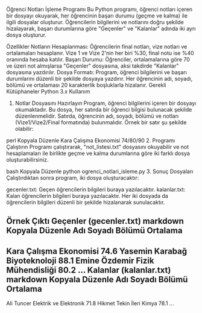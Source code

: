 Öğrenci Notları İşleme Programı
Bu Python programı, öğrenci notları içeren bir dosyayı okuyarak, her öğrencinin başarı durumu (geçme ve kalma) ile ilgili dosyalar oluşturur. Öğrencilerin bilgilerini ve notlarını doğru şekilde hizalayarak, başarı durumlarına göre "Geçenler" ve "Kalanlar" adında iki ayrı dosya oluşturur.

Özellikler
Notların Hesaplanması: Öğrencilerin final notları, vize notları ve ortalamaları hesaplanır. Vize 1 ve Vize 2'nin her biri %30, final notu ise %40 oranında hesaba katılır.
Başarı Durumu: Öğrenciler, ortalamalarına göre 70 ve üzeri not almışlarsa "Geçenler" dosyasına, aksi takdirde "Kalanlar" dosyasına yazdırılır.
Dosya Formatı: Program, öğrenci bilgilerini ve başarı durumlarını düzenli bir şekilde dosyaya yazdırır. Her öğrencinin adı, soyadı, bölümü ve ortalaması 20 karakterlik boşluklarla hizalanır.
Gerekli Kütüphaneler
Python 3.x
Kullanım
1. Notlar Dosyasını Hazırlayın
Program, öğrenci bilgilerini içeren bir dosyayı okumaktadır. Bu dosya, her satırda bir öğrenci bilgisi bulunacak şekilde düzenlenmelidir. Satırda, öğrencinin adı, soyadı, bölümü ve notları (Vize1/Vize2/Final formatında) bulunmalıdır. Örnek bir satır şu şekilde olabilir:

perl
Kopyala
Düzenle
Kara Çalışma Ekonomisi 74/80/90
2. Programı Çalıştırın
Programı çalıştırarak, "not_listesi.txt" dosyasını okuyabilir ve not hesaplamaları ile birlikte geçme ve kalma durumlarına göre iki farklı dosya oluşturabilirsiniz.

bash
Kopyala
Düzenle
python ogrenci_notlari_isleme.py
3. Sonuç Dosyaları
Çalıştırdıktan sonra program, iki dosya oluşturacaktır:

gecenler.txt: Geçen öğrencilerin bilgileri buraya yazılacaktır.
kalanlar.txt: Kalan öğrencilerin bilgileri buraya yazılacaktır.
Her iki dosyada da öğrencilerin bilgileri düzenli bir şekilde hizalanarak sunulacaktır.

Örnek Çıktı
Geçenler (gecenler.txt)
markdown
Kopyala
Düzenle
Adı                     Soyadı                  Bölümü                        Ortalama
--------------------------------------------------------------
Kara                    Çalışma Ekonomisi       74.6
Yasemin                 Karabağ                 Biyoteknoloji                  88.1
Emine                   Özdemir                 Fizik Mühendisliği             80.2
...
Kalanlar (kalanlar.txt)
markdown
Kopyala
Düzenle
Adı                     Soyadı                  Bölümü                        Ortalama    
--------------------------------------------------------------
Ali                     Tuncer                  Elektrik ve Elektronik         71.8
Hikmet                  Tekin                   İleri Kimya                    78.1
...
